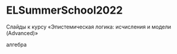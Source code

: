 ﻿# ELSummerSchool2022
Слайды к курсу «Эпистемическая логика: исчисления и модели (Advanced)»

алгебра
